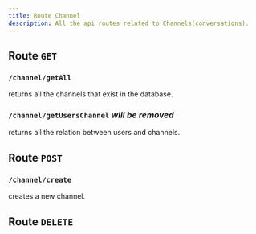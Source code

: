 ```yaml
---
title: Route Channel
description: All the api routes related to Channels(conversations).
---
```


## Route `GET`

### `/channel/getAll`

returns all the channels that exist in the database.

### `/channel/getUsersChannel` _will be removed_

returns all the relation between users and channels.

## Route `POST`

### `/channel/create`

creates a new channel.

## Route `DELETE`
